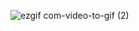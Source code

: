 ![ezgif com-video-to-gif (2)](https://user-images.githubusercontent.com/29877236/92309393-66473e80-ef62-11ea-89e8-8eef4bcd6dd9.gif)
